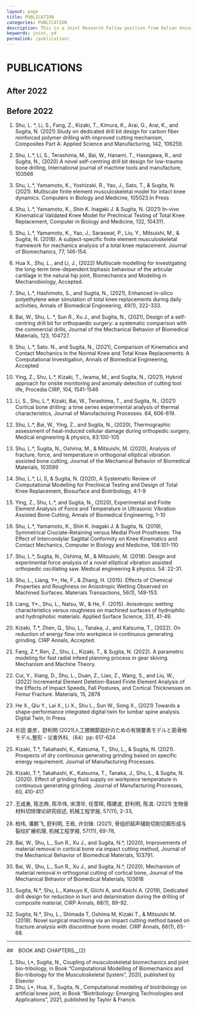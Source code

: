 ```yaml
---
layout: page
title: PUBLICATION
categories: PUBLICATION
description: This is a Joint Research Fellow position from Dalian University of Technology (China) and The University of Tokyo (Japan).
keywords: joint, pd
permalink: /publication/
---
```


# PUBLICATIONS  

## After 2022　　



## Before 2022
1.	Shu, L. *, Li, S., Fang, Z., Kizaki, T., Kimura, K., Arai, G., Arai, K., and Sugita, N. (2021) Study on dedicated drill bit design for carbon fiber reinforced polymer drilling with improved cutting mechanism, Composites Part A: Applied Science and Manufacturing, 142, 106259.  

2.	Shu, L.*, Li, S., Terashima, M., Bai, W., Hanami, T., Hasegawa, R., and Sugita, N., (2020) A novel self-centring drill bit design for low-trauma bone drilling, International journal of machine tools and manufacture, 103566 
3.	Shu, L.*, Yamamoto, K., Yoshizaki, R., Yao, J., Sato, T., & Sugita, N. (2021). Multiscale finite element musculoskeletal model for intact knee dynamics. Computers in Biology and Medicine, 105023.In Press 
4.	Shu, L.*, Yamamoto, K., Shin K. Inagaki J. & Sugita, N. (2021) In-vivo Kinematical Validated Knee Model for Preclinical Testing of Total Knee Replacement, Computer in Biology and Medicine, 132, 104311. 
5.	Shu, L.*, Yamamoto, K., Yao, J., Saraswat, P., Liu, Y., Mitsuishi, M., & Sugita, N. (2018). A subject-specific finite element musculoskeletal framework for mechanics analysis of a total knee replacement. Journal of Biomechanics, 77, 146-154. 
6.	Hua X.*, Shu, L.*, and Li, J., (2022) Multiscale modelling for investigating the long-term time-dependent biphasic behaviour of the articular cartilage in the natural hip joint, Biomechanics and Modeling in Mechanobiology, Accepted. 
7.	Shu, L.*, Hashimoto, S., and Sugita, N., (2021), Enhanced in-silico polyethylene wear simulation of total knee replacements during daily activities, Annals of Biomedical Engineering, 49(1), 322-333. 
8.	Bai, W., Shu, L. *, Sun R., Xu J., and Sugita, N., (2021), Design of a self-centring drill bit for orthopaedic surgery: a systematic comparison with the commercial drills, Journal of the Mechanical Behavior of Biomedical Materials, 123, 104727. 
9.	Shu, L.*, Sato. N., and Sugita, N., (2021), Comparison of Kinematics and Contact Mechanics in the Normal Knee and Total Knee Replacements: A Computational Investigation, Annals of Biomedical Engineering, Accepted 
10.	Ying, Z., Shu, L.*, Kizaki, T., Iwama, M., and Sugita, N., (2021), Hybrid approach for onsite monitoring and anomaly detection of cutting tool life, Procedia CIRP, 104, 1541-1546 
11.	Li, S., Shu, L.*, Kizaki, Bai, W., Terashima, T., and Sugita, N., (2021) Cortical bone drilling: a time series experimental analysis of thermal characteristics, Journal of Manufacturing Processes. 64, 606-619. 
12.	Shu, L.*, Bai, W., Ying, Z., and Sugita, N., (2020), Thermographic assessment of heat-induced cellular damage during orthopedic surgery, Medical engineering & physics, 83:100-105 
13.	Shu, L.*, Sugita, N., Oshima, M., & Mitsuishi, M. (2020), Analysis of fracture, force, and temperature in orthogonal elliptical vibration assisted bone cutting, Journal of the Mechanical Behavior of Biomedical Materials, 103599 
14.	Shu, L.*, Li, S, & Sugita, N. (2020), A Systematic Review of Computational Modelling for Preclinical Testing and Design of Total Knee Replacement, Biosurface and Biotribology, 4:1-9   
15.	Ying, Z., Shu, L.*, and Sugita, N., (2020), Experimental and Finite Element Analysis of Force and Temperature in Ultrasonic Vibration Assisted Bone Cutting, Annals of Biomedical Engineering, 1-10 
16.	Shu, L.*, Yamamoto, K., Shin K. Inagaki J. & Sugita, N. (2019), Symmetrical Cruciate-Retaining versus Medial Pivot Prostheses: The Effect of Intercondylar Sagittal Conformity on Knee Kinematics and Contact Mechanics, Computer in Biology and Medicine, 108:101-110 
17.	Shu, L.*, Sugita, N., Oshima, M., & Mitsuishi, M. (2018). Design and experimental force analysis of a novel elliptical vibration assisted orthopedic oscillating saw. Medical engineering & physics. 54: 22-31. 
18.	Shu, L., Liang, Y*, He, F., & Zhang, H. (2015). Effects of Chemical Properties and Roughness on Anisotropic Wetting Observed on Machined Surfaces. Materials Transactions, 56(1), 149-153. 
19.	Liang, Y*., Shu, L., Natsu, W., & He, F. (2015). Anisotropic wetting characteristics versus roughness on machined surfaces of hydrophilic and hydrophobic materials. Applied Surface Science, 331, 41-49.
20.	Kizaki, T.*, Zhen, Q., Shu, L., Tanaka, J., and Katsuma, T., (2022). On reduction of energy flow into workpiece in continuous generating grinding. CIRP Annals, Accepted. 
21.	Fang, Z.*, Ren, Z., Shu, L., Kizaki, T., & Sugita, N. (2022). A parametric modeling for fast radial infeed planning process in gear skiving. Mechanism and Machine Theory. 
22.	Cui, Y., Xiang, D., Shu, L., Duan, Z., Liao, Z., Wang, S., and Liu, W., (2022) Incremental Element Deletion-Based Finite Element Analysis of the Effects of Impact Speeds, Fall Postures, and Cortical Thicknesses on Femur Fracture. Materials, 15, 2878 
23.	He X., Qiu Y., Lai X., Li X., Shu L., Sun W., Song X., (2021) Towards a shape-performance integrated digital twin for lumbar spine analysis. Digital Twin, In Press
24.	杉田 直彦，舒利明 (2021)人工膝関節設計のための有限要素モデルと筋骨格モデル,整形・災害外科,（64）pp: 617-624
25.	Kizaki, T.*, Takahashi, K., Katsuma, T., Shu, L., & Sugita, N. (2021). Prospects of dry continuous generating grinding based on specific energy requirement. Journal of Manufacturing Processes. 
26.	Kizaki, T.*, Takahashi, K., Katsuma, T., Tanaka, J., Shu, L., & Sugita, N. (2020). Effect of grinding fluid supply on workpiece temperature in continuous generating grinding. Journal of Manufacturing Processes, 60, 410-417. 
27.	王成勇, 陈志桦, 陈华伟, 宋清华, 任莹晖, 隋建波, 舒利明, 陈滨. (2021) 生物骨材料切除理论研究综述, 机械工程学报, 57(11), 2-33, 
28.	柏伟, 潘鹏飞, 舒利明, 王栋, 许剑锋. (2021), 骨组织超声辅助切削切屑形成与裂纹扩展机理, 机械工程学报, 57(11), 69-78,
29.	Bai, W., Shu, L., Sun R., Xu J., and Sugita, N.*, (2020), Improvements of material removal in cortical bone via impact cutting method, Journal of the Mechanical Behavior of Biomedical Materials, 103791. 
30.	Bai, W., Shu, L., Sun R., Xu J., and Sugita, N.*, (2020), Mechanism of material removal in orthogonal cutting of cortical bone, Journal of the Mechanical Behavior of Biomedical Materials, 103618 
31.	Sugita, N.*, Shu, L., Katsuyo K, Giichi A, and Koichi A. (2019), Dedicated drill design for reduction in burr and delamination during the drilling of composite material, CIRP Annals, 68(1), 89-92. 
32.	Sugita, N.*, Shu, L., Shimada T, Oshima M, Kizaki T., & Mitsuishi M. (2018). Novel surgical machining via an impact cutting method based on fracture analysis with discontinue bone model. CIRP Annals, 66(1), 65-68. 

---

##　BOOK AND CHAPTERS__(2)
1.	Shu, L*, Sugita, N., Coupling of musculoskeletal biomechanics and joint bio-tribology, in Book “Computational Modelling of Biomechanics and Bio-tribology for the Musculoskeletal System”, 2020, published by Elsevier
2.	Shu, L*, Hua, X., Sugita, N., Computational modeling of biotribology on artificial knee joint, in Book “Biotribology: Emerging Technologies and Applications”, 2021, published by Taylor & Francis
